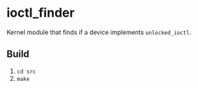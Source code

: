 # ioctl_finder

Kernel module that finds if a device implements `unlocked_ioctl`.

## Build

1. `cd src`
2. `make`